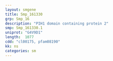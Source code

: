 ```yaml
---
layout: smgene
title: Smp_161330
grp: Smp_16
description: "PIH1 domain containing protein 2"
smp: Smp_161330.1
uniprot: "G4V9D1"
length:  1077
cdd: "cl00175, pfam08190"
kk: ns
categories: sm
---
```

